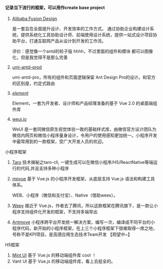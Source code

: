 #### 记录当下流行的框架，可以用作create base project

1. [Alibaba Fusion Design](https://fusion.design/)  

   是一套旨在全面提升设计、开发效率的工作方式。 通过协助企业构建设计系统，提供系统化工具协助设计师、前端使用设计系统，提供一站式设计项目协助平台，打通互联网产品从设计到开发的工作流。

   评价：感觉像一个antd的轮子版 hhhh，不过里面的组件和模块 都可以图像化，但是我觉得不是那么完善

2. [umi-antd-prod](https://github.com/xiaohuoni/umi-antd-pro)

   umi-antd-pro，所有的组件和页面逻辑保留 Ant Design Pro的设计。和官方的区别是，约定式路由

3. [*element*](http://element-cn.eleme.io/#/zh-CN)

   Element，一套为开发者、设计师和产品经理准备的基于 Vue 2.0 的桌面端组件库

4. [weui.io](https://weui.io/)

   WeUI 是一套同微信原生视觉体验一致的基础样式库，由微信官方设计团队为微信内网页和微信小程序量身设计，令用户的使用感知更加统一。小程序开发中最常用到的一款框架，受广大开发人员的欢迎。

小程序框架

1. [Taro](https://taro.aotu.io/) 技术揭秘之taro-cli, 一键生成可以在微信小程序/H5/ReactNative等端运行的代码,并且支持多种小程序

2. [mpvue](http://mpvue.com/) 基于 Vue.js 的小程序开发框架，从底层支持 Vue.js 语法和构建工具体系。 

   WEB、小程序（微信和支付宝）、Native（借助weex）。

3. [Wepy](https://github.com/Tencent/wepy) 接近于 Vue.js，作者去了腾讯，所以这款框架在腾讯旗下，是一款让小程序支持组件化开发的框架，不支持多端导出

4. [Antmove](https://ant-move.github.io/website/) 小程序跨平台开发统一解决方案，编写一次，编译成不同平台的小程序代码，新开始的小程序框架，在上三个小程序框架下很难取得一席之地，号称不是KPI项目，是高德应用生态技术Team开发 【观望中~】



H5框架

1. [Mint UI](http://mint-ui.github.io/#!/zh-cn) 基于 Vue.js 的移动端组件库  cool ！
2. Vant UI 基于 Vue.js 的移动端组件库，看上去挺全的。
